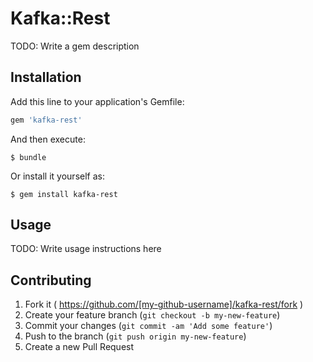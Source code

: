 # Kafka::Rest

TODO: Write a gem description

## Installation

Add this line to your application's Gemfile:

```ruby
gem 'kafka-rest'
```

And then execute:

    $ bundle

Or install it yourself as:

    $ gem install kafka-rest

## Usage

TODO: Write usage instructions here

## Contributing

1. Fork it ( https://github.com/[my-github-username]/kafka-rest/fork )
2. Create your feature branch (`git checkout -b my-new-feature`)
3. Commit your changes (`git commit -am 'Add some feature'`)
4. Push to the branch (`git push origin my-new-feature`)
5. Create a new Pull Request

